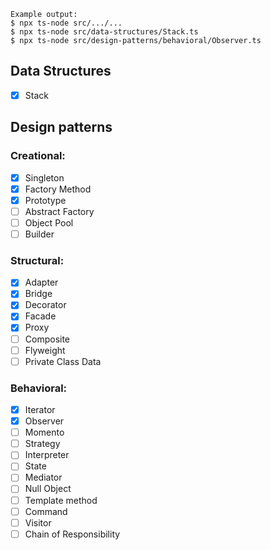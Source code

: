 
```
Example output:
$ npx ts-node src/.../...
$ npx ts-node src/data-structures/Stack.ts 
$ npx ts-node src/design-patterns/behavioral/Observer.ts
```
## Data Structures
- [x] Stack

## Design patterns
### Creational:

- [x] Singleton
- [x] Factory Method
- [x] Prototype
- [ ] Abstract Factory
- [ ] Object Pool
- [ ] Builder

### Structural:

- [x] Adapter
- [x] Bridge
- [x] Decorator
- [x] Facade
- [x] Proxy
- [ ] Composite
- [ ] Flyweight
- [ ] Private Class Data

### Behavioral:

- [x] Iterator
- [x] Observer
- [ ] Momento
- [ ] Strategy
- [ ] Interpreter
- [ ] State
- [ ] Mediator
- [ ] Null Object
- [ ] Template method
- [ ] Command
- [ ] Visitor
- [ ] Chain of Responsibility
